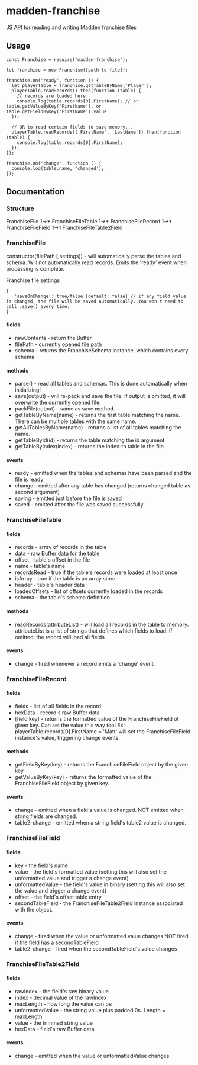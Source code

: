 # madden-franchise
JS API for reading and writing Madden franchise files

## Usage
    const Franchise = require('madden-franchise');

    let franchise = new Franchise([path to file]);

    franchise.on('ready', function () {
      let playerTable = franchise.getTableByName('Player');
      playerTable.readRecords().then(function (table) {
        // records are loaded here
        console.log(table.records[0].FirstName); // or table.getValueByKey('FirstName'), or table.getFieldByKey('FirstName').value
      });

      // OR to read certain fields to save memory...
      playerTable.readRecords(['FirstName', 'LastName']).then(function (table) {
        console.log(table.records[0].FirstName);
      });
    });

    franchise.on('change', function () {
      console.log(table.name, 'changed');
    });
    
## Documentation
### Structure
FranchiseFile 1->* FranchiseFileTable 1->* FranchiseFileRecord 1->* FranchiseFileField 1->1 FranchiseFileTable2Field

### FranchiseFile
constructor(filePath [,settings]) - will automatically parse the tables and schema. Will not automatically read records. Emits the 'ready' event when processing is complete.

Franchise file settings  
  
    {
       'saveOnChange': true/false [default: false] // if any field value is changed, the file will be saved automatically. You won't need to call .save() every time.
    }

#### fields
- rawContents - return the Buffer
- filePath - currently opened file path
- schema - returns the FranchiseSchema instance, which contains every schema

#### methods
- parse() - read all tables and schemas. This is done automatically when initializing!
- save(output) - will re-pack and save the file. If output is omitted, it will overwrite the currently opened file.
- packFile(output) - same as save method.
- getTableByName(name) - returns the first table matching the name. There can be multiple tables with the same name.
- getAllTablesByName(name) - returns a list of all tables matching the name.
- getTableById(id) - returns the table matching the id argument.
- getTableByIndex(index) - returns the index-th table in the file.

#### events
- ready - emitted when the tables and schemas have been parsed and the file is ready
- change - emitted after any table has changed (returns changed table as second argument)
- saving - emitted just before the file is saved
- saved - emitted after the file was saved successfully

  
### FranchiseFileTable

#### fields
- records - array of records in the table
- data - raw Buffer data for the table
- offset - table's offset in the file
- name - table's name
- recordsRead - true if the table's records were loaded at least once
- isArray - true if the table is an array store
- header - table's header data
- loadedOffsets - list of offsets currently loaded in the records
- schema - the table's schema definition

#### methods
- readRecords(attributeList) - will load all records in the table to memory. attributeList is a list of strings that defines which fields to load. If omitted, the record will load all fields.

#### events
- change - fired whenever a record emits a 'change' event.

  
### FranchiseFileRecord

#### fields
- fields - list of all fields in the record
- hexData - record's raw Buffer data
- [field key] - returns the formatted value of the FranchiseFileField of given key. Can set the value this way too! Ex: playerTable.records[0].FirstName = 'Matt' will set the FranchiseFileField instance's value, triggering change events.

#### methods
- getFieldByKey(key) - returns the FranchiseFileField object by the given key
- getValueByKey(key) - returns the formatted value of the FranchiseFileField object by given key.

#### events
- change - emitted when a field's value is changed. NOT emitted when string fields are changed.
- table2-change - emitted when a string field's table2 value is changed.

  
### FranchiseFileField

#### fields
- key - the field's name
- value - the field's formatted value (setting this will also set the unformatted value and trigger a change event)
- unformattedValue - the field's value in binary (setting this will also set the value and trigger a change event)
- offset - the field's offset table entry
- secondTableField - the FranchiseFileTable2Field instance associated with the object.

#### events
- change - fired when the value or unformatted value changes NOT fired if the field has a secondTableField
- table2-change - fired when the secondTableField's value changes

  
### FranchiseFileTable2Field

#### fields
- rawIndex - the field's raw binary value
- index - decimal value of the rawIndex
- maxLength - how long the value can be
- unformattedValue - the string value plus padded 0s. Length = maxLength
- value - the trimmed string value
- hexData - field's raw Buffer data

#### events
- change - emitted when the value or unformattedValue changes.

